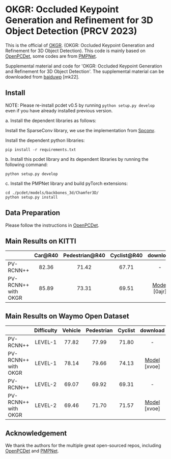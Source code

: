 # OKGR: Occluded Keypoint Generation and Refinement for 3D Object Detection (PRCV 2023)
This is the official of [OKGR](https://github.com/Mingqj/OKGR/). (OKGR: Occluded Keypoint Generation and Refinement for 3D Object Detection). This code is mainly based on [OpenPCDet](https://github.com/open-mmlab/OpenPCDet), some codes are from [PMPNet](https://github.com/diviswen/PMP-Net).

Supplemental material and code for 'OKGR: Occluded Keypoint Generation and Refinement for 3D Object Detection'.
The supplemental material can be downloaded from [baiduwp](https://pan.baidu.com/s/18wt2LT4dgXg8pa0zYded-w) [mk22].

## Install
NOTE: Please re-install pcdet v0.5 by running `python setup.py develop` even if you have already installed previous version.

a. Install the dependent libraries as follows: 

Install the SparseConv library, we use the implementation from [Spconv](https://github.com/traveller59/spconv).

Install the dependent python libraries: 

```shell
pip install -r requirements.txt
```

b. Install this pcdet library and its dependent libraries by running the following command:
```shell
python setup.py develop
```

c. Install the PMPNet library and build pyTorch extensions:
```shell
cd ./pcdet/models/backbones_3d/Chamfer3D/
python setup.py install
```

## Data Preparation
Please follow the instructions in [OpenPCDet](https://github.com/open-mmlab/OpenPCDet).

## Main Results on KITTI
|                                             | Car@R40 | Pedestrian@R40 | Cyclist@R40  | download | 
|---------------------------------------------|:-------:|:-------:|:-------:|:---------:|
| PV-RCNN++ | 82.36 | 71.42 | 67.71 | - | 
| PV-RCNN++ with OKGR| 85.89 | 73.31 | 69.51 | [Model]([https://pan.baidu.com/s/18wt2LT4dgXg8pa0zYded-w](https://pan.baidu.com/s/1ZOxcQ8e_-Iv4U4K8m0rPxA)) [0ajr] | 

## Main Results on Waymo Open Dataset
|                                             | Difficulty | Vehicle | Pedestrian | Cyclist | download | 
|---------------------------------------------|:-------:|:-------:|:-------:|:---------:|:---------:|
| PV-RCNN++ | LEVEL-1 | 77.82 | 77.99 | 71.80 | - | 
| PV-RCNN++ with OKGR | LEVEL-1 | 78.14 | 79.66 | 74.13 | [Model]([https://pan.baidu.com/s/18wt2LT4dgXg8pa0zYded-w](https://pan.baidu.com/s/10fplbAgeQp0PdXg5HRtoBQ)) [xvoe] | 
| PV-RCNN++ | LEVEL-2 | 69.07 | 69.92 | 69.31 | - | 
| PV-RCNN++ with OKGR | LEVEL-2 | 69.46 | 71.70 | 71.57 | [Model]([https://pan.baidu.com/s/18wt2LT4dgXg8pa0zYded-w](https://pan.baidu.com/s/10fplbAgeQp0PdXg5HRtoBQ)) [xvoe] | 

## Acknowledgement
We thank the authors for the multiple great open-sourced repos, including [OpenPCDet](https://github.com/open-mmlab/OpenPCDet) and [PMPNet](https://github.com/diviswen/PMP-Net).
